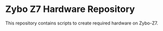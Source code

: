 # Zybo Z7 Hardware Repository

This repository contains scripts to create required hardware on Zybo-Z7.